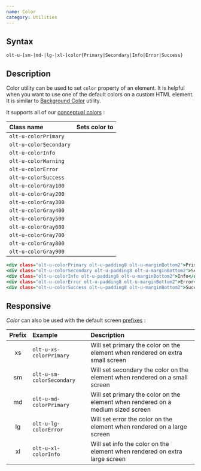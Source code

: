 ```yaml
---
name: Color
category: Utilities
---
```


## Syntax

`olt-u-[sm-|md-|lg-|xl-]color{Primary|Secondary|Info|Error|Success}`

## Description

Color utility can be used to set `color` property of
an element. It is helpful when you want to use one of the default colors on
a custom HTML element. It is similar to [Background Color](/#background-color)
utility.

It supports all of our [conceptual colors](/#concepts-colors) :

| Class name             | Sets color to                                                  |
|:-----------------------|:---------------------------------------------------------------|
| `olt-u-colorPrimary`   | <div class="olt-u-backgroundColorPrimary demo-circle"></div>   |
| `olt-u-colorSecondary` | <div class="olt-u-backgroundColorSecondary demo-circle"></div> |
| `olt-u-colorInfo`      | <div class="olt-u-backgroundColorInfo demo-circle"></div>      |
| `olt-u-colorWarning`   | <div class="olt-u-backgroundColorWarning demo-circle"></div>   |
| `olt-u-colorError`     | <div class="olt-u-backgroundColorError demo-circle"></div>     |
| `olt-u-colorSuccess`   | <div class="olt-u-backgroundColorSuccess demo-circle"></div>   |
| `olt-u-colorGray100`   | <div class="olt-u-backgroundColorGray100 demo-circle"></div>   |
| `olt-u-colorGray200`   | <div class="olt-u-backgroundColorGray200 demo-circle"></div>   |
| `olt-u-colorGray300`   | <div class="olt-u-backgroundColorGray300 demo-circle"></div>   |
| `olt-u-colorGray400`   | <div class="olt-u-backgroundColorGray400 demo-circle"></div>   |
| `olt-u-colorGray500`   | <div class="olt-u-backgroundColorGray500 demo-circle"></div>   |
| `olt-u-colorGray600`   | <div class="olt-u-backgroundColorGray600 demo-circle"></div>   |
| `olt-u-colorGray700`   | <div class="olt-u-backgroundColorGray700 demo-circle"></div>   |
| `olt-u-colorGray800`   | <div class="olt-u-backgroundColorGray800 demo-circle"></div>   |
| `olt-u-colorGray900`   | <div class="olt-u-backgroundColorGray900 demo-circle"></div>   |

```examples.html
<div class="olt-u-colorPrimary olt-u-padding8 olt-u-marginBottom2">Primary</div>
<div class="olt-u-colorSecondary olt-u-padding8 olt-u-marginBottom2">Secondary</div>
<div class="olt-u-colorInfo olt-u-padding8 olt-u-marginBottom2">Info</div>
<div class="olt-u-colorError olt-u-padding8 olt-u-marginBottom2">Error</div>
<div class="olt-u-colorSuccess olt-u-padding8 olt-u-marginBottom2">Success</div>
```

## Responsive

*Color* can also be used with the default screen [prefixes](/#screen) :

| Prefix | Example                   | Description                                                                       |
|:------:|:--------------------------|:----------------------------------------------------------------------------------|
|     xs | `olt-u-xs-colorPrimary`   | Will set primary the color on the element when rendered on extra small screen     |
|     sm | `olt-u-sm-colorSecondary` | Will set secondary the color on the element when rendered on a small screen       |
|     md | `olt-u-md-colorPrimary`   | Will set primary the color on the element when rendered on a medium sized screen  |
|     lg | `olt-u-lg-colorError`     | Will set error the color on the element when rendered on a large screen           |
|     xl | `olt-u-xl-colorInfo`      | Will set info the color on the element when rendered on extra large screen        |


